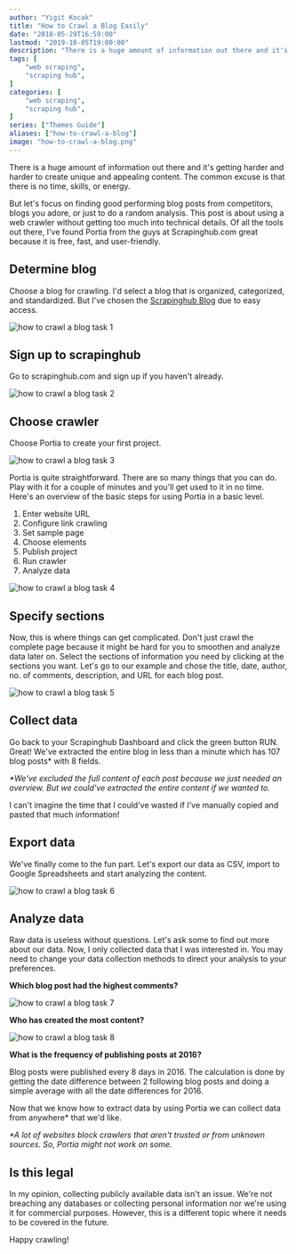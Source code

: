 ```yaml
---
author: "Yigit Kocak"
title: "How to Crawl a Blog Easily"
date: "2018-05-29T16:59:00"
lastmod: "2019-10-05T19:00:00"
description: "There is a huge amount of information out there and it's getting harder and harder to create unique and appealing content."
tags: [
    "web scraping",
    "scraping hub",
]
categories: [
    "web scraping",
    "scraping hub",
]
series: ["Themes Guide"]
aliases: ["how-to-crawl-a-blog"]
image: "how-to-crawl-a-blog.png"
---
```


There is a huge amount of information out there and it's getting harder and harder to create unique and appealing content. The common excuse is that there is no time, skills, or energy.

But let's focus on finding good performing blog posts from competitors, blogs you adore, or just to do a random analysis. This post is about using a web crawler without getting too much into technical details. Of all the tools out there, I've found Portia from the guys at Scrapinghub.com great because it is free, fast, and user-friendly.

## Determine blog

Choose a blog for crawling. I'd select a blog that is organized, categorized, and standardized. But I've chosen the [Scrapinghub Blog](https://blog.scrapinghub.com) due to easy access.

![how to crawl a blog task 1](https://res.cloudinary.com/yigit-kocak/image/upload/v1527683330/posts/how-to-scrape-a-blog-task-1_bwe2da.jpg)

## Sign up to scrapinghub

Go to scrapinghub.com and sign up if you haven't already.

![how to crawl a blog task 2](https://res.cloudinary.com/yigit-kocak/image/upload/v1527683329/posts/how-to-scrape-a-blog-task-2_tjywke.jpg)

## Choose crawler

Choose Portia to create your first project.

![how to crawl a blog task 3](https://res.cloudinary.com/yigit-kocak/image/upload/v1527683329/posts/how-to-scrape-a-blog-task-3_ysgufn.jpg)

Portia is quite straightforward. There are so many things that you can do. Play with it for a couple of minutes and you'll get used to it in no time. Here's an overview of the basic steps for using Portia in a basic level.

1. Enter website URL
2. Configure link crawling
3. Set sample page
4. Choose elements
5. Publish project
6. Run crawler
7. Analyze data

![how to crawl a blog task 4](https://res.cloudinary.com/yigit-kocak/image/upload/v1527683329/posts/how-to-scrape-a-blog-task-4_c8hxyt.jpg)

## Specify sections

Now, this is where things can get complicated. Don't just crawl the complete page because it might be hard for you to smoothen and analyze data later on. Select the sections of information you need by clicking at the sections you want. Let's go to our example and chose the title, date, author, no. of comments, description, and URL for each blog post.

![how to crawl a blog task 5](https://res.cloudinary.com/yigit-kocak/image/upload/v1527683329/posts/how-to-scrape-a-blog-task-5_qqiyuu.jpg)

## Collect data

Go back to your Scrapinghub Dashboard and click the green button RUN. Great! We've extracted the entire blog in less than a minute which has 107 blog posts* with 8 fields.

_*We've excluded the full content of each post because we just needed an overview. But we could've extracted the entire content if we wanted to._

I can't imagine the time that I could've wasted if I've manually copied and pasted that much information!

## Export data

We've finally come to the fun part. Let's export our data as CSV, import to Google Spreadsheets and start analyzing the content.

![how to crawl a blog task 6](https://res.cloudinary.com/yigit-kocak/image/upload/v1527683329/posts/how-to-scrape-a-blog-task-6_b2vsff.jpg)

## Analyze data

Raw data is useless without questions. Let's ask some to find out more about our data. Now, I only collected data that I was interested in. You may need to change your data collection methods to direct your analysis to your preferences.

**Which blog post had the highest comments?**

![how to crawl a blog task 7](https://res.cloudinary.com/yigit-kocak/image/upload/v1527683329/posts/how-to-scrape-a-blog-task-7_xdmwum.jpg)

**Who has created the most content?**

![how to crawl a blog task 8](https://res.cloudinary.com/yigit-kocak/image/upload/v1527683329/posts/how-to-scrape-a-blog-task-8_z8iqxz.jpg)

**What is the frequency of publishing posts at 2016?**

Blog posts were published every 8 days in 2016. The calculation is done by getting the date difference between 2 following blog posts and doing a simple average with all the date differences for 2016.

Now that we know how to extract data by using Portia we can collect data from anywhere* that we'd like.

_*A lot of websites block crawlers that aren't trusted or from unknown sources. So, Portia might not work on some._

## Is this legal

In my opinion, collecting publicly available data isn't an issue. We're not breaching any databases or collecting personal information nor we're using it for commercial purposes. However, this is a different topic where it needs to be covered in the future.

Happy crawling!